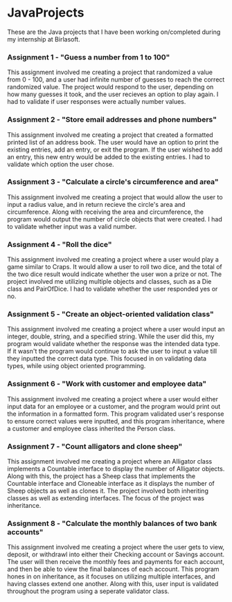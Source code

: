 # JavaProjects
These are the Java projects that I have been working on/completed during my internship at Birlasoft.

### Assignment 1 - "Guess a number from 1 to 100"
This assignment involved me creating a project that randomized a value from 0 - 100, and a user had infinite number of guesses to reach the correct randomized value. The project would respond to the user, depending on how many guesses it took, and the user recieves an option to play again. I had to validate if user responses were actually number values.

### Assignment 2 - "Store email addresses and phone numbers"
This assignment involved me creating a project that created a formatted printed list of an address book. The user would have an option to print the existing entries, add an entry, or exit the program. If the user wished to add an entry, this new entry would be added to the existing entries. I had to validate which option the user chose.

### Assignment 3 - "Calculate a circle's circumference and area"
This assignment involved me creating a project that would allow the user to input a radius value, and in return recieve the circle's area and circumference. Along with receiving the area and circumference, the program would output the number of circle objects that were created. I had to validate whether input was a valid number.

### Assignment 4 - "Roll the dice"
This assignment involved me creating a project where a user would play a game similar to Craps. It  would allow a user to roll two dice, and the total of the two dice result would indicate whether the user won a prize or not. The project involved me utilizing multiple objects and classes, such as a Die class and PairOfDice. I had to validate whether the user responded yes or no.

### Assignment 5 - "Create an object-oriented validation class"
This assignment involved me creating a project where a user would input an integer, double, string, and a specified string. While the user did this, my program would validate whether the response was the intended data type. If it wasn't the program would continue to ask the user to input a value till they inputted the correct data type. This focused in on validating data types, while using object oriented programming.

### Assignment 6 - "Work with customer and employee data"
This assignment involved me creating a project where a user would either input data for an employee or a customer, and the program would print out the information in a formatted form. This program validated user's response to ensure correct values were inputted, and this program inheritance, where a customer and employee class inherited the Person class.

### Assignment 7 - "Count alligators and clone sheep"
This assignment involved me creating a project where an Alligator class implements a Countable interface to display the number of Alligator objects. Along with this, the project has a Sheep class that implements the Countable interface and Cloneable interface as it displays the number of Sheep objects as well as clones it. The project involved both inheriting classes as well as extending interfaces. The focus of the project was inheritance.

### Assignment 8 - "Calculate the monthly balances of two bank accounts"
This assignment involved me creating a project where the user gets to view, deposit, or withdrawl into either their Checking account or Savings account. The user will then receive the monthly fees and payments for each account, and then be able to view the final balances of each account. This program hones in on inheritance, as it focuses on utilizing multiple interfaces, and having classes extend one another. Along with this, user input is validated throughout the program using a seperate validator class.




